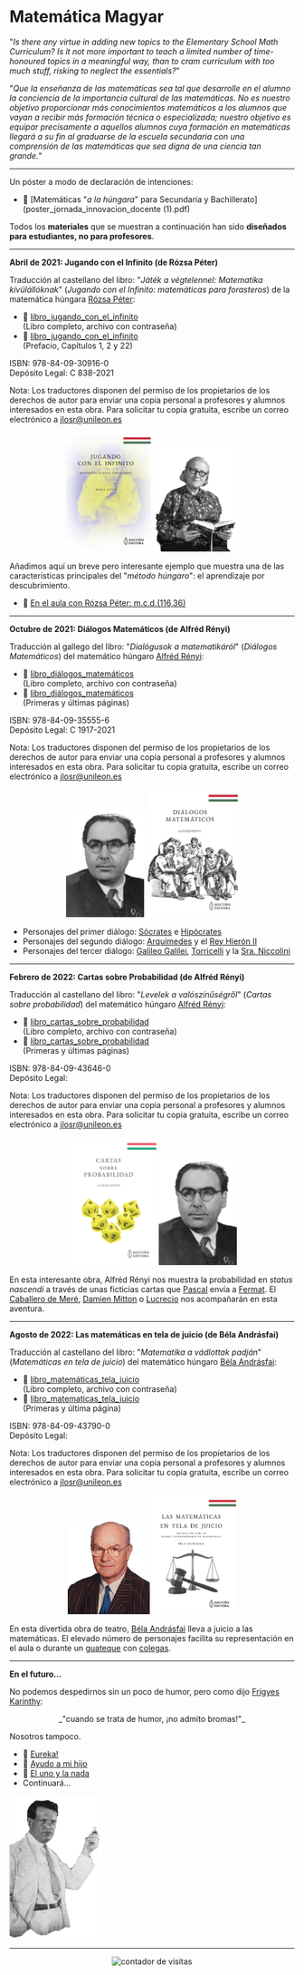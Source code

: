 # Matemática Magyar<br/>

"_Is there any virtue in adding new topics to the Elementary School Math Curriculum? Is it not more important to teach a limited number of time-honoured topics in a meaningful way, than to cram curriculum with too much stuff, risking to neglect the essentials?_"

"_Que la enseñanza de las matemáticas sea tal que desarrolle en el alumno la conciencia de la importancia cultural de las matemáticas. No es nuestro objetivo proporcionar más conocimientos matemáticos a los alumnos que vayan a recibir más formación técnica o especializada; nuestro objetivo es equipar precisamente a aquellos alumnos cuya formación en matemáticas llegará a su fin al graduarse de la escuela secundaria con una comprensión de las matemáticas que sea digna de una ciencia tan grande._"
<hr size="16px" color="black" />

Un póster a modo de declaración de intenciones:
-  📎 [Matemáticas "_a la húngara_" para Secundaria y Bachillerato](poster_jornada_innovacion_docente (1).pdf)<br/>

Todos los **materiales** que se muestran a continuación han sido **diseñados para estudiantes, no para profesores**.

<hr size="16px" color="black" />

**Abril de 2021: Jugando con el Infinito (de Rózsa Péter)**

Traducción al castellano del libro: "_Játék a végtelennel: Matematika kívülállóknak_" (_Jugando con el Infinito: matemáticas para forasteros_) de la matemática húngara [Rózsa Péter](https://es.wikipedia.org/wiki/R%C3%B3zsa_P%C3%A9ter):

- 📓 [libro_jugando_con_el_infinito](xogando_co_infinito_protected.pdf)<br/>(Libro completo, archivo con contraseña)
- 📎 [libro_jugando_con_el_infinito](xogando_co_infinito_mostra.pdf)<br/>(Prefacio, Capítulos 1, 2 y 22)

ISBN: 978-84-09-30916-0<br>
Depósito Legal: C 838-2021

Nota: Los traductores disponen del permiso de los propietarios de los derechos de autor para enviar una copia personal a profesores y alumnos interesados en esta obra. Para solicitar tu copia gratuita, escribe un correo electrónico a jlosr@unileon.es
<p align="center">
 <img src="xogando_co_infinito_portada.jpg" width="150"  class="center"> <img src="rozsa_peter_2.png" width="150"  class="center">
</p>

Añadimos aquí un breve pero interesante ejemplo que muestra una de las características principales del "_método húngaro_": el aprendizaje por descubrimiento.
- 📎 [En el aula con Rózsa Péter: m.c.d.(116,36)](mcd_116_36.pdf)

<hr size="16px" color="black" />

**Octubre de 2021: Diálogos Matemáticos (de Alfréd Rényi)**

Traducción al gallego del libro: "_Dialógusok a matematikáról_" (_Diálogos Matemáticos_) del matemático húngaro [Alfréd Rényi](https://es.wikipedia.org/wiki/Alfr%C3%A9d_R%C3%A9nyi):

- 📓 [libro_diálogos_matemáticos](dialogos_matematicos_protected.pdf)<br/>(Libro completo, archivo con contraseña)
- 📎 [libro_diálogos_matemáticos](dialogos_matematicos_mostra.pdf)<br/>(Primeras y últimas páginas)

ISBN: 978-84-09-35555-6<br>
Depósito Legal: C 1917-2021

Nota: Los traductores disponen del permiso de los propietarios de los derechos de autor para enviar una copia personal a profesores y alumnos interesados en esta obra. Para solicitar tu copia gratuita, escribe un correo electrónico a jlosr@unileon.es
<p align="center">
 <img src="alfred_renyi.png" width="140"  class="center"> <img src="dialogos_matematicos_portada.jpg" width="160"  class="center">
</p>

- Personajes del primer diálogo: [Sócrates](https://es.wikipedia.org/wiki/S%C3%B3crates) e [Hipócrates](https://es.wikipedia.org/wiki/Hip%C3%B3crates_de_Qu%C3%ADos)<br>
- Personajes del segundo diálogo: [Arquímedes](https://es.wikipedia.org/wiki/Arqu%C3%ADmedes) y el [Rey Hierón II](https://es.wikipedia.org/wiki/Hier%C3%B3n_II)<br>
- Personajes del tercer diálogo: [Galileo Galilei](https://es.wikipedia.org/wiki/Galileo_Galilei), [Torricelli](https://es.wikipedia.org/wiki/Evangelista_Torricelli) y la [Sra. Niccolini](https://brunelleschi.imss.fi.it/itineraries/biography/FrancescoNiccolini.html)

<hr size="16px" color="black" />

**Febrero de 2022: Cartas sobre Probabilidad (de Alfréd Rényi)**

Traducción al castellano del libro: "_Levelek a valószínűségről_" (_Cartas sobre probabilidad_) del matemático húngaro [Alfréd Rényi](https://es.wikipedia.org/wiki/Alfr%C3%A9d_R%C3%A9nyi):

- 📓 [libro_cartas_sobre_probabilidad](cartas_sobre_probabilidade_protected.pdf)<br/>(Libro completo, archivo con contraseña)
- 📎 [libro_cartas_sobre_probabilidad](cartas_sobre_probabilidade_mostra.pdf)<br/>(Primeras y últimas páginas)

ISBN: 978-84-09-43646-0<br>
Depósito Legal: 

Nota: Los traductores disponen del permiso de los propietarios de los derechos de autor para enviar una copia personal a profesores y alumnos interesados en esta obra. Para solicitar tu copia gratuita, escribe un correo electrónico a jlosr@unileon.es
<p align="center">
 <img src="cartas_sobre_probabilidade_portada.jpg" width="160" class="center"> <img src="alfred_renyi.png" width="140" class="center">
</p>

En esta interesante obra, Alfréd Rényi nos muestra la probabilidad en _status nascendi_ a través de unas ficticias cartas que [Pascal](https://es.wikipedia.org/wiki/Blaise_Pascal) envía a [Fermat](https://es.wikipedia.org/wiki/Pierre_de_Fermat). El [Caballero de Meré](https://es.wikipedia.org/wiki/Antoine_Gombaud), [Damien Mitton](https://es.wikipedia.org/wiki/Damien_Mitton) o [Lucrecio](https://es.wikipedia.org/wiki/Lucrecio) nos acompañarán en esta aventura.

<hr size="16px" color="black" />

**Agosto de 2022: Las matemáticas en tela de juicio (de Béla Andrásfai)**

Traducción al castellano del libro: "_Matematika a vádlottak padján_" (_Matemáticas en tela de juicio_) del matemático húngaro [Béla Andrásfai](https://en.wikipedia.org/wiki/B%C3%A9la_Andr%C3%A1sfai):

- 📓 [libro_matemáticas_tela_juicio](matematicas_juicio_protected.pdf)<br/>(Libro completo, archivo con contraseña)
- 📎 [libro_matematicas_tela_juicio](matematicas_juicio_mostra.pdf)<br/>(Primeras y última página)

ISBN: 978-84-09-43790-0<br>
Depósito Legal: 

Nota: Los traductores disponen del permiso de los propietarios de los derechos de autor para enviar una copia personal a profesores y alumnos interesados en esta obra. Para solicitar tu copia gratuita, escribe un correo electrónico a jlosr@unileon.es
<p align="center">
 <img src="bela_andrasfai.jpg" width="145" class="center"> <img src="matematicas_juicio_portada.jpg" width="150" class="center">
</p>

En esta divertida obra de teatro, [Béla Andrásfai](https://en.wikipedia.org/wiki/B%C3%A9la_Andr%C3%A1sfai) lleva a juicio a las matemáticas. El elevado número de personajes facilita su representación en el aula o durante un [guateque](https://www.youtube.com/watch?v=2gnC_qfP6Iw) con [colegas](https://www.youtube.com/watch?v=arC--h39GuU). 

<hr size="16px" color="black" />

**En el futuro...**

No podemos despedirnos sin un poco de humor, pero como dijo [Frigyes Karinthy](https://es.wikipedia.org/wiki/Frigyes_Karinthy):<br/>
<center>
_"cuando se trata de humor, ¡no admito bromas!"_
</center>

Nosotros tampoco.

- 📎 [Eureka!](eureka.pdf)
- 📎 [Ayudo a mi hijo](ayudo_a_mi_hijo.pdf)
- 📎 [El uno y la nada](el_uno_y_la_nada.pdf)<br/>
- Continuará...

<p align="left">
 <img src="autor_hungaro.png" width="165"  class="left">
</p>
<hr size="16px" color="black" />

<!-- Contador de visitas -->
<center><a title="Contador De Visitas Gratis">
<img style="border: 0px solid; display: inline;" alt="contador de visitas" src="https://websmultimedia.com/contador-de-visitas.php?id=4928"></a></center>
<!-- Fin Contador de visitas -->
